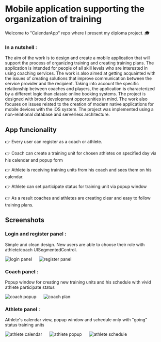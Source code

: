 # Mobile application supporting the organization of training

Welcome to "CalendarApp" repo where I present my diploma project. :mortar_board:

### In a nutshell :

The aim of the work is to design and create a mobile application that will support the process of organizing training and creating training plans. The application is intended for people of all skill levels who are interested in using coaching services. The work is also aimed at getting acquainted with the issues of creating solutions that improve communication between the service provider and the recipient. Taking into account the specific relationship between coaches and players, the application is characterized by a different logic than classic online booking systems. The project is designed with broad development opportunities in mind.
The work also focuses on issues related to the creation of modern native applications for mobile devices with the iOS system. The project was implemented using a non-relational database and serverless architecture.

## App funcionality 
:point_right: Every user can register as a coach or athlete.

:point_right: Coach can create a training unit for chosen athletes on specified day via his calendar and popup form

:point_right: Athlete is receiving training units from his coach and sees them on his calendar.

:point_right: Athlete can set participate status for training unit via popup window

:point_right: As a result coaches and athletes are creating clear and easy to follow training plans.

## Screenshots

### Login and register panel :

Simple and clean design. New users are able to choose their role with athlete/coach UISegmentedControl.

![login panel](/Readme/loginscreen.png) &nbsp;&nbsp;&nbsp;&nbsp; ![register panel](/Readme/registerscreen.png)


### Coach panel :

Popup window for creating new training units and his schedule with vivid athlete participate status 

![coach popup](/Readme/coachPopupWindow.png) &nbsp;&nbsp;&nbsp;&nbsp; ![coach plan](/Readme/coachPlanScreen.png)

### Athlete panel : 

Athlete's calendar view, popup window and schedule only with "going" status training units 

![athlete calendar](/Readme/coachPopupWindow.png) &nbsp;&nbsp;&nbsp;&nbsp; ![athlete popup](/Readme/athletePopup.png) &nbsp;&nbsp;&nbsp;&nbsp; ![athlete schedule](/Readme/athletePlan.png)
